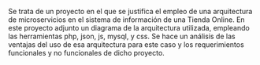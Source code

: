 Se trata de un proyecto en el que se justifica el empleo de una arquitectura de microservicios en el sistema de información de una Tienda Online. 
En este proyecto adjunto un diagrama de la arquitectura utilizada, empleando las herramientas php, json, js, mysql, y css. 
Se hace un análisis de las ventajas del uso de esa arquitectura para este caso y los requerimientos funcionales y no funcionales de dicho proyecto.
